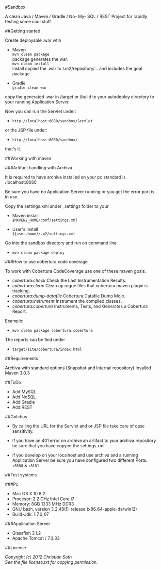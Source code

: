#Sandbox

A clean Java / Maven / Gradle / No- My- SQL / REST Project for rapidly testing some cool stuff


##Getting started

Create deployable .war  wtih 

- Maven<br/>
`mvn clean package`<br/>
package generates the war.<br>
`mvn clean install` <br>
install copied the .war to /.m2/repository/... and includes the goal package

- Gradle<br/>
`gradle clean war`

copy the generated .war in /target or /build to your autodeploy directory to your running Application Server.

Now you can run the Servlet under:

- `http://localhost:8080/sandbox/Servlet`

or the JSP file under:

- `http://localhost:8080/sandbox/`

that's it.

##Working with maven

###Artifact handling with Archiva

It is required to have archiva installed on your pc standard is /localhost:8080

Be sure you have no Application Server running or you get the error port is in use.

Copy the settings.xml under _settings folder to your

- Maven install<br/>
`$MAVEN2_HOME/conf/settings.xml`

- User's install<br/>
`${user.home}/.m2/settings.xml`

Go into the sandbox directory and run on command line

- `mvn clean package deploy`

###How to use cobertura code coverage

To work with Cobertura CodeCoverage use one of these maven goals.

* _cobertura:check_ Check the Last Instrumentation Results.
* _cobertura:clean_ Clean up rogue files that cobertura maven plugin is tracking.
* _cobertura:dump-datafile_ Cobertura Datafile Dump Mojo.
* _cobertura:instrument_ Instrument the compiled classes.
* _cobertura:cobertura_ Instruments, Tests, and Generates a Cobertura Report.

Example:

- `mvn clean package cobertura:cobertura`

The reports can be find under 

- `target/site/cobertura/index.html`


##Requirements

Archiva with standard options (Snapshot and Internal repository)
Insalled Maven 3.0.3


##ToDo

- Add MySQL
- Add NoSQL
- Add Gradle
- Add REST

##Gotchas

- By calling the URL for the Servlet and or JSP file 
take care of case sensitivity.

- If you have an 401 error on archive an artifact to your archiva repository be sure
that you have copyed the settings.xml 

- If you develop on your localhost and use archiva and a running Application Server be sure you have configured two different Ports. `:8080` & `:8181`


##Test systems

###Pc

- Mac OS X 10.8.2
- Procesor: 2.2 GHz Intel Core i7
- Memory: 8GB 1333 MHz DDR3
- GNU bash, version 3.2.48(1)-release (x86_64-apple-darwin12)
- Build-Jdk: 1.7.0_07

###Application Server

- Glassfish 3.1.2
- Apache Tomcat / 7.0.33
	

##License

_Copyright (c) 2012 Christian Soth<br>
See the file license.txt for copying permission._
